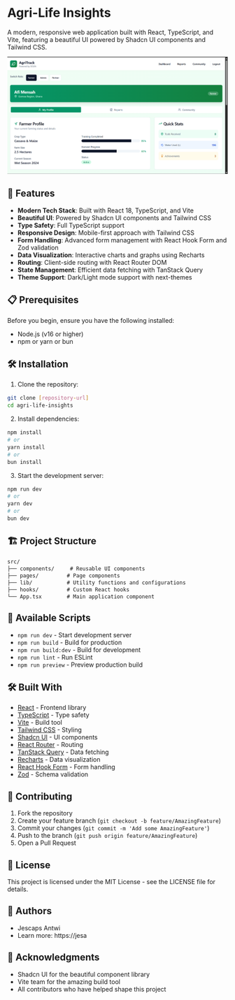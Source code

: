 # Agri-Life Insights

A modern, responsive web application built with React, TypeScript, and Vite, featuring a beautiful UI powered by Shadcn UI components and Tailwind CSS.

![Landing Page Screenshot](landingg-page.png)

## 🚀 Features

- **Modern Tech Stack**: Built with React 18, TypeScript, and Vite
- **Beautiful UI**: Powered by Shadcn UI components and Tailwind CSS
- **Type Safety**: Full TypeScript support
- **Responsive Design**: Mobile-first approach with Tailwind CSS
- **Form Handling**: Advanced form management with React Hook Form and Zod validation
- **Data Visualization**: Interactive charts and graphs using Recharts
- **Routing**: Client-side routing with React Router DOM
- **State Management**: Efficient data fetching with TanStack Query
- **Theme Support**: Dark/Light mode support with next-themes

## 📋 Prerequisites

Before you begin, ensure you have the following installed:

- Node.js (v16 or higher)
- npm or yarn or bun

## 🛠️ Installation

1. Clone the repository:

```bash
git clone [repository-url]
cd agri-life-insights
```

2. Install dependencies:

```bash
npm install
# or
yarn install
# or
bun install
```

3. Start the development server:

```bash
npm run dev
# or
yarn dev
# or
bun dev
```

## 🏗️ Project Structure

```
src/
├── components/     # Reusable UI components
├── pages/         # Page components
├── lib/           # Utility functions and configurations
├── hooks/         # Custom React hooks
└── App.tsx        # Main application component
```

## 🚀 Available Scripts

- `npm run dev` - Start development server
- `npm run build` - Build for production
- `npm run build:dev` - Build for development
- `npm run lint` - Run ESLint
- `npm run preview` - Preview production build

## 🛠️ Built With

- [React](https://reactjs.org/) - Frontend library
- [TypeScript](https://www.typescriptlang.org/) - Type safety
- [Vite](https://vitejs.dev/) - Build tool
- [Tailwind CSS](https://tailwindcss.com/) - Styling
- [Shadcn UI](https://ui.shadcn.com/) - UI components
- [React Router](https://reactrouter.com/) - Routing
- [TanStack Query](https://tanstack.com/query) - Data fetching
- [Recharts](https://recharts.org/) - Data visualization
- [React Hook Form](https://react-hook-form.com/) - Form handling
- [Zod](https://zod.dev/) - Schema validation

## 🤝 Contributing

1. Fork the repository
2. Create your feature branch (`git checkout -b feature/AmazingFeature`)
3. Commit your changes (`git commit -m 'Add some AmazingFeature'`)
4. Push to the branch (`git push origin feature/AmazingFeature`)
5. Open a Pull Request

## 📝 License

This project is licensed under the MIT License - see the LICENSE file for details.

## 👥 Authors

- Jescaps Antwi
- Learn more: https://jesa

## 🙏 Acknowledgments

- Shadcn UI for the beautiful component library
- Vite team for the amazing build tool
- All contributors who have helped shape this project
